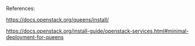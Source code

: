 References:

https://docs.openstack.org/queens/install/

https://docs.openstack.org/install-guide/openstack-services.html#minimal-deployment-for-queens
